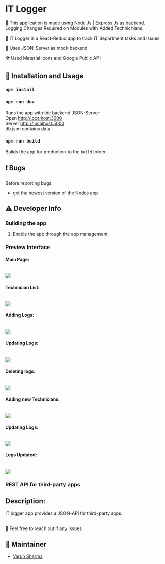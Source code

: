 # IT Logger
:ticket: This application is made using Node Js | Express Js as backend.<br> Logging Changes Required on Modules with Added Technichians.

:ticket: IT Logger is a React-Redux app to track IT department tasks and issues<br>

:ticket: Uses JSON-Server as mock backend<br>

:hammer_and_wrench: Used Material Icons and Google Public API


## :rocket: Installation and Usage

### `npm install`

### `npm run dev`

Runs the app with the backend JSON-Server<br>
Open [http://localhost:3000](http://localhost:3000)<br>
Server [http://localhost:5000](http://localhost:5000)<br>
db.json contains data

### `npm run build`

Builds the app for production to the `build` folder.<br>

## :exclamation: Bugs
Before reporting bugs:

* get the newest version of the Nodes app

## :warning: Developer Info

### Building the app
1. Enable the app through the app management 

### Preview Interface

<h4>Main Page:</h4>
<br>
<img src="https://github.com/varunswing/it_logger/blob/master/images/1.JPG"/>
<br>
<h4>Technician List:</h4>
<br>
<img src="https://github.com/varunswing/it_logger/blob/master/images/2.JPG"/>
<br>
<h4>Adding Logs:</h4>
<br>
<img src="https://github.com/varunswing/it_logger/blob/master/images/3.JPG"/>
<br>
<h4>Updating Logs: </h4>
<br>
<img src="https://github.com/varunswing/it_logger/blob/master/images/4.JPG"/>
<br>
<h4>Deleting logs:</h4>
<br>
<img src="https://github.com/varunswing/it_logger/blob/master/images/5.JPG"/>
<br>
<h4>Adding new Technicians:</h4>
<br>
<img src="https://github.com/varunswing/it_logger/blob/master/images/6.JPG"/>
<br>
<h4>Updating Logs:</h4>
<br>
<img src="https://github.com/varunswing/it_logger/blob/master/images/8.JPG"/>
<br>
<h4>Logs Updated:</h4>
<br>
<img src="https://github.com/varunswing/it_logger/blob/master/images/9.JPG"/>
</br>

### REST API for third-party apps
## Description: 
IT logger app provides a JSON-API for third-party apps.<br> <br>

:raised_hands: Feel free to reach out if any issues 

## :busts_in_silhouette: Maintainer
- [Varun Sharma](https://github.com/varunswing)
